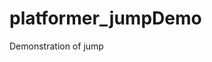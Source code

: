 # platformer_jumpDemo
Demonstration of jump

<html>
  <head>
    <meta charset="utf-8">
    <meta http-equiv="Content-Type" content="text/html"; charset=utf-8">
    <script>
                                                                       var unityInstance = UnityLoader.instantiate("unityContainer", "Build/JumpDemo.json", {onProgress: UnityProgress});
                                                                       </script>
  </head>
  <body>
    <div id="unityContainer" style="width: 960px; height: 600px"></div>
  </body>
</html>
